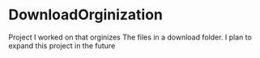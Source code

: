 ﻿# DownloadOrginization
Project I worked on that orginizes The files in a download folder. I plan to expand this project in the future

